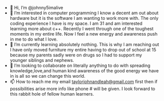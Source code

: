 - 👋 Hi, I’m @johnny5imalive
- 👀 I’m interested in computer programming I know a decent am out about hardware but it is the software I am wanting to work more with. The only coding experience I have is my space. I am 31 and am interested learning more about c++. Recently I went through one of the toughest moments in my entire life. Now I feel a new energy and awareness push in me to do what I love.
- 🌱 I’m currently learning absolutely nothing. This is why I am reaching out I have only moved furniture my entire having to drop out of school at 15 because my parents sadly were on drugs so I had to support my younger siblings and nephews.
- 💞️ I’m looking to collaborate on literally anything to do with spreading knowledge,love,and human kind awareness of the good energy we have in is all so we can change this world.
- 📫 How to reach me my email taylorjohnandleah@gmail.com first then if possibilities arise more info like phone # will be given. I look forward to this rabbit hole of fellow human learners.

<!---
johnny5imalive/johnny5imalive is a ✨ special ✨ repository because its `README.md` (this file) appears on your GitHub profile.
You can click the Preview link to take a look at your changes.
--->
